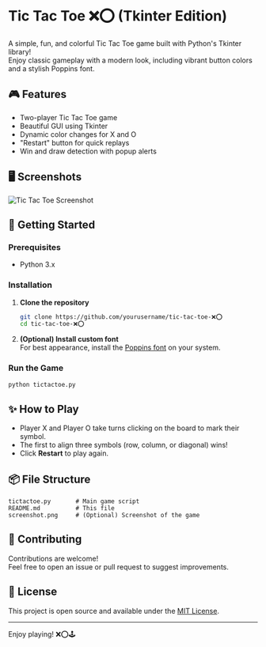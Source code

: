 # Tic Tac Toe ❌⭕ (Tkinter Edition)

A simple, fun, and colorful Tic Tac Toe game built with Python's Tkinter library!  
Enjoy classic gameplay with a modern look, including vibrant button colors and a stylish Poppins font.

## 🎮 Features

- Two-player Tic Tac Toe game
- Beautiful GUI using Tkinter
- Dynamic color changes for X and O
- "Restart" button for quick replays
- Win and draw detection with popup alerts

## 🖥️ Screenshots

<!-- Add your screenshot here -->
![Tic Tac Toe Screenshot](screenshot.png)

## 🚀 Getting Started

### Prerequisites

- Python 3.x

### Installation

1. **Clone the repository**  
   ```bash
   git clone https://github.com/yourusername/tic-tac-toe-❌⭕
   cd tic-tac-toe-❌⭕
   ```

2. **(Optional) Install custom font**  
   For best appearance, install the [Poppins font](https://fonts.google.com/specimen/Poppins) on your system.

### Run the Game

```bash
python tictactoe.py
```

## ✨ How to Play

- Player X and Player O take turns clicking on the board to mark their symbol.
- The first to align three symbols (row, column, or diagonal) wins!
- Click **Restart** to play again.

## 📦 File Structure

```
tictactoe.py       # Main game script
README.md          # This file
screenshot.png     # (Optional) Screenshot of the game
```

## 🤝 Contributing

Contributions are welcome!  
Feel free to open an issue or pull request to suggest improvements.

## 📄 License

This project is open source and available under the [MIT License](LICENSE).

---

Enjoy playing! ❌⭕🕹️
